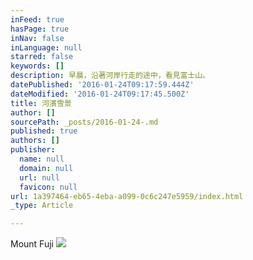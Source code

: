 ```yaml
---
inFeed: true
hasPage: true
inNav: false
inLanguage: null
starred: false
keywords: []
description: 早晨，沿著河岸行走的途中，看見富士山。
datePublished: '2016-01-24T09:17:59.444Z'
dateModified: '2016-01-24T09:17:45.500Z'
title: 河濱雪景
author: []
sourcePath: _posts/2016-01-24-.md
published: true
authors: []
publisher:
  name: null
  domain: null
  url: null
  favicon: null
url: 1a397464-eb65-4eba-a099-0c6c247e5959/index.html
_type: Article

---
```

Mount Fuji
![](https://the-grid-user-content.s3-us-west-2.amazonaws.com/c8cbf16f-768b-4eb0-b914-2a982847d2a5.jpg)